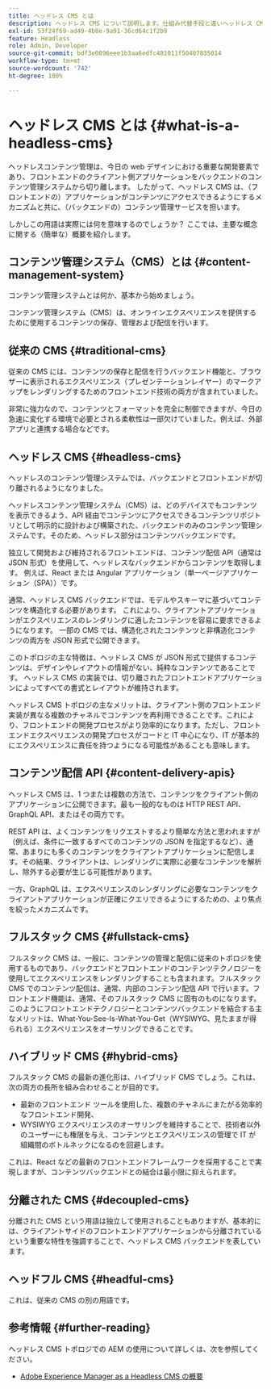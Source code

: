 ```yaml
---
title: ヘッドレス CMS とは
description: ヘッドレス CMS について説明します。仕組み代替手段と違いヘッドレス CMS を使用する理由
exl-id: 53f24f69-ad49-4b8e-9a91-36cd64c1f2b9
feature: Headless
role: Admin, Developer
source-git-commit: bdf3e0896eee1b3aa6edfc481011f50407835014
workflow-type: tm+mt
source-wordcount: '742'
ht-degree: 100%

---
```


# ヘッドレス CMS とは {#what-is-a-headless-cms}

ヘッドレスコンテンツ管理は、今日の web デザインにおける重要な開発要素であり、フロントエンドのクライアント側アプリケーションをバックエンドのコンテンツ管理システムから切り離します。 したがって、ヘッドレス CMS は、（フロントエンドの）アプリケーションがコンテンツにアクセスできるようにするメカニズムと共に、（バックエンドの）コンテンツ管理サービスを担います。

しかしこの用語は実際には何を意味するのでしょうか？ ここでは、主要な概念に関する（簡単な）概要を紹介します。

## コンテンツ管理システム（CMS）とは {#content-management-system}

コンテンツ管理システムとは何か、基本から始めましょう。

コンテンツ管理システム（CMS）は、オンラインエクスペリエンスを提供するために使用するコンテンツの保存、管理および配信を行います。

## 従来の CMS {#traditional-cms}

従来の CMS には、コンテンツの保存と配信を行うバックエンド機能と、ブラウザーに表示されるエクスペリエンス（プレゼンテーションレイヤー）のマークアップをレンダリングするためのフロントエンド技術の両方が含まれていました。

非常に強力なので、コンテンツとフォーマットを完全に制御できますが、今日の急速に変化する環境で必要とされる柔軟性は一部欠けていました。例えば、外部アプリと連携する場合などです。

## ヘッドレス CMS {#headless-cms}

ヘッドレスのコンテンツ管理システムでは、バックエンドとフロントエンドが切り離されるようになりました。

ヘッドレスコンテンツ管理システム（CMS）は、どのデバイスでもコンテンツを表示できるよう、API 経由でコンテンツにアクセスできるコンテンツリポジトリとして明示的に設計および構築された、バックエンドのみのコンテンツ管理システムです。そのため、ヘッドレス部分はコンテンツバックエンドです。

独立して開発および維持されるフロントエンドは、コンテンツ配信 API（通常は JSON 形式）を使用して、ヘッドレスなバックエンドからコンテンツを取得します。 例えば、React または Angular アプリケーション（単一ページアプリケーション（SPA））です。

通常、ヘッドレス CMS バックエンドでは、モデルやスキーマに基づいてコンテンツを構造化する必要があります。 これにより、クライアントアプリケーションがエクスペリエンスのレンダリングに適したコンテンツを容易に要求できるようになります。 一部の CMS では、構造化されたコンテンツと非構造化コンテンツの両方を JSON 形式で公開できます。

このトポロジの主な特徴は、ヘッドレス CMS が JSON 形式で提供するコンテンツは、デザインやレイアウトの情報がない、純粋なコンテンツであることです。 ヘッドレス CMS の実装では、切り離されたフロントエンドアプリケーションによってすべての書式とレイアウトが維持されます。

ヘッドレス CMS トポロジの主なメリットは、クライアント側のフロントエンド実装が異なる複数のチャネルでコンテンツを再利用できることです。これにより、フロントエンドの開発プロセスがより効率的になります。ただし、フロントエンドエクスペリエンスの開発プロセスがコードと IT 中心になり、IT が基本的にエクスペリエンスに責任を持つようになる可能性があることも意味します。

## コンテンツ配信 API {#content-delivery-apis}

ヘッドレス CMS は、1 つまたは複数の方法で、コンテンツをクライアント側のアプリケーションに公開できます。最も一般的なものは HTTP REST API、GraphQL API、またはその両方です。

REST API は、よくコンテンツをリクエストするより簡単な方法と思われますが（例えば、条件に一致するすべてのコンテンツの JSON を指定するなど）、通常、あまりにも多くのコンテンツをクライアントアプリケーションに配信します。その結果、クライアントは、レンダリングに実際に必要なコンテンツを解析し、除外する必要が生じる可能性があります。

一方、GraphQL は、エクスペリエンスのレンダリングに必要なコンテンツをクライアントアプリケーションが正確にクエリできるようにするための、より焦点を絞ったメカニズムです。

## フルスタック CMS {#fullstack-cms}

フルスタック CMS は、一般に、コンテンツの管理と配信に従来のトポロジを使用するものであり、バックエンドとフロントエンドのコンテンツテクノロジーを使用してエクスペリエンスをレンダリングすることも含まれます。フルスタック CMS でのコンテンツ配信は、通常、内部のコンテンツ配信 API で行います。フロントエンド機能は、通常、そのフルスタック CMS に固有のものになります。このようにフロントエンドテクノロジーとコンテンツバックエンドを結合する主なメリットは、What-You-See-Is-What-You-Get（WYSIWYG、見たままが得られる）エクスペリエンスをオーサリングできることです。

## ハイブリッド CMS {#hybrid-cms}

フルスタック CMS の最新の進化形は、ハイブリッド CMS でしょう。これは、次の両方の長所を組み合わせることが目的です。

* 最新のフロントエンド ツールを使用した、複数のチャネルにまたがる効率的なフロントエンド開発、
* WYSIWYG エクスペリエンスのオーサリングを維持することで、技術者以外のユーザーにも権限を与え、コンテンツとエクスペリエンスの管理で IT が組織間のボトルネックになるのを回避します。

これは、React などの最新のフロントエンドフレームワークを採用することで実現しますが、コンテンツバックエンドとの結合は最小限に抑えられます。

## 分離された CMS {#decoupled-cms}

分離された CMS という用語は独立して使用されることもありますが、基本的には、クライアントサイドのフロントエンドアプリケーションから分離されているという重要な特性を強調することで、ヘッドレス CMS バックエンドを表しています。

## ヘッドフル CMS {#headful-cms}

これは、従来の CMS の別の用語です。

## 参考情報 {#further-reading}

ヘッドレス CMS トポロジでの AEM の使用について詳しくは、次を参照してください。

* [Adobe Experience Manager as a Headless CMS の概要](/help/headless/introduction.md)
